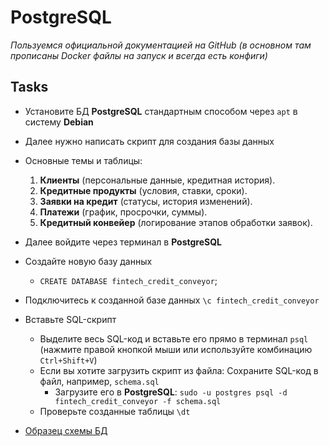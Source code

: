 # PostgreSQL

_Пользуемся официальной документацией на GitHub (в основном там прописаны Docker файлы на запуск и всегда есть конфиги)_

## Tasks

- Установите БД **PostgreSQL** стандартным способом через `apt` в систему **Debian**
- Далее нужно написать скрипт для создания базы данных
- Основные темы и таблицы:

  1. **Клиенты** (персональные данные, кредитная история).  
  2. **Кредитные продукты** (условия, ставки, сроки).  
  3. **Заявки на кредит** (статусы, история изменений).  
  4. **Платежи** (график, просрочки, суммы).  
  5. **Кредитный конвейер** (логирование этапов обработки заявок). 

- Далее войдите через терминал в **PostgreSQL**
- Создайте новую базу данных
  - `CREATE DATABASE fintech_credit_conveyor`; 
- Подключитесь к созданной базе данных `\c fintech_credit_conveyor`
- Вставьте SQL-скрипт
  - Выделите весь SQL-код и вставьте его прямо в терминал `psql` (нажмите правой кнопкой мыши или используйте комбинацию `Ctrl+Shift+V`)
  - Если вы хотите загрузить скрипт из файла: Сохраните SQL-код в файл, например, `schema.sql`
    - Загрузите его в **PostgreSQL**: `sudo -u postgres psql -d fintech_credit_conveyor -f schema.sql`
  - Проверьте созданные таблицы `\dt`
- [Образец схемы БД](https://github.com/lamjob1993/linux-monitoring/blob/main/postgresql/script_data_base.sql)
